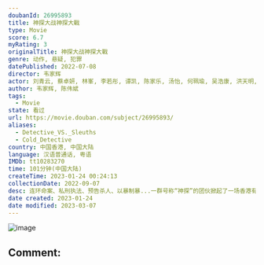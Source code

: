 ```yaml
---
doubanId: 26995893
title: 神探大战神探大戰
type: Movie
score: 6.7
myRating: 3
originalTitle: 神探大战神探大戰
genre: 动作, 悬疑, 犯罪
datePublished: 2022-07-08
director: 韦家辉
actor: 刘青云, 蔡卓妍, 林峯, 李若彤, 谭凯, 陈家乐, 汤怡, 何珮瑜, 吴浩康, 洪天明, 车婉婉, 斌子, 李菁, 马志威, 杨天宇, 胡子彤, 朱鉴然, 马睿瀚, 李生衍, 谢志豪, 马睿灏, 莫凯伟, 黎卓成, 陈景鸿, 戚务振, 张文杰, 周祉君, 梁进龙, 何伟业, 郑保瑞, 梁泳, 伍咏诗, 叶扬堃, 陆文卫, 何果轩, 林俊杰, 陈卓华, 章豪杰
author: 韦家辉, 陈伟斌
tags:
  - Movie
state: 看过
url: https://movie.douban.com/subject/26995893/
aliases:
  - Detective_VS._Sleuths
  - Cold_Detective
country: 中国香港, 中国大陆
language: 汉语普通话, 粤语
IMDb: tt10283270
time: 101分钟(中国大陆)
createTime: 2023-01-24 00:24:13
collectionDate: 2022-09-07
desc: 连环命案、私刑执法、预告杀人、以暴制暴...一群号称“神探”的团伙掀起了一场香港有史以来最邪恶的犯罪！患有精神疾病的“癫佬神探”李俊（刘青云饰）为查真凶独闯犯罪现场！以“神探夫妇”陈仪（蔡卓妍饰）...
date created: 2023-01-24
date modified: 2023-03-07
---
```


![image](p2875702766.jpg)

Comment:
---
